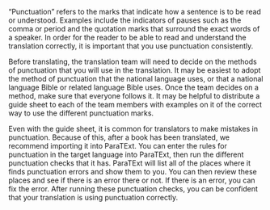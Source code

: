
“Punctuation” refers to the marks that indicate how a sentence is to be read or understood. Examples include the indicators of pauses such as the comma or period and the quotation marks that surround the exact words of a speaker. In order for the reader to be able to read and understand the translation correctly, it is important that you use punctuation consistently.

Before translating, the translation team will need to decide on the methods of punctuation that you will use in the translation. It may be easiest to adopt the method of punctuation that the national language uses, or that a national language Bible or related language Bible uses. Once the team decides on a method, make sure that everyone follows it. It may be helpful to distribute a guide sheet to each of the team members with examples on it of the correct way to use the different punctuation marks.

Even with the guide sheet, it is common for translators to make mistakes in punctuation. Because of this, after a book has been translated, we recommend importing it into ParaTExt. You can enter the rules for punctuation in the target language into ParaTExt, then run the different punctuation checks that it has. ParaTExt will list all of the places where it finds punctuation errors and show them to you. You can then review these places and see if there is an error there or not. If there is an error, you can fix the error. After running these punctuation checks, you can be confident that your translation is using punctuation correctly.